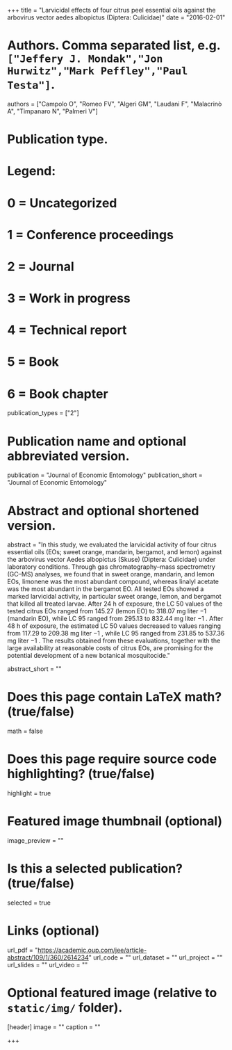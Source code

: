 +++
title = "Larvicidal effects of four citrus peel essential oils against the arbovirus vector aedes albopictus (Diptera: Culicidae)"
date = "2016-02-01"

# Authors. Comma separated list, e.g. `["Jeffery J. Mondak","Jon Hurwitz","Mark Peffley","Paul Testa"]`.
authors = ["Campolo O", "Romeo FV", "Algeri GM", "Laudani F", "Malacrinò A", "Timpanaro N", "Palmeri V"]

# Publication type.
# Legend:
# 0 = Uncategorized
# 1 = Conference proceedings
# 2 = Journal
# 3 = Work in progress
# 4 = Technical report
# 5 = Book
# 6 = Book chapter
publication_types = ["2"]

# Publication name and optional abbreviated version.
publication = "Journal of Economic Entomology"
publication_short = "Journal of Economic Entomology"

# Abstract and optional shortened version.
abstract = "In this study, we evaluated the larvicidal activity of four citrus essential oils (EOs; sweet orange, mandarin, bergamot, and lemon) against the arbovirus vector Aedes albopictus (Skuse) (Diptera: Culicidae) under laboratory conditions. Through gas chromatography–mass spectrometry (GC–MS) analyses, we found that in sweet orange, mandarin, and lemon EOs, limonene was the most abundant compound, whereas linalyl acetate was the most abundant in the bergamot EO. All tested EOs showed a marked larvicidal activity, in particular sweet orange, lemon, and bergamot that killed all treated larvae. After 24 h of exposure, the LC 50 values of the tested citrus EOs ranged from 145.27 (lemon EO) to 318.07 mg liter −1 (mandarin EO), while LC 95 ranged from 295.13 to 832.44 mg liter −1 . After 48 h of exposure, the estimated LC 50 values decreased to values ranging from 117.29 to 209.38 mg liter −1 , while LC 95 ranged from 231.85 to 537.36 mg liter −1 . The results obtained from these evaluations, together with the large availability at reasonable costs of citrus EOs, are promising for the potential development of a new botanical mosquitocide."

abstract_short = ""

# Does this page contain LaTeX math? (true/false)
math = false

# Does this page require source code highlighting? (true/false)
highlight = true

# Featured image thumbnail (optional)
image_preview = ""

# Is this a selected publication? (true/false)
selected = true

# Links (optional)
url_pdf = "https://academic.oup.com/jee/article-abstract/109/1/360/2614234"
url_code = ""
url_dataset = ""
url_project = ""
url_slides = ""
url_video = ""

# Optional featured image (relative to `static/img/` folder).
[header]
image = ""
caption = ""

+++

